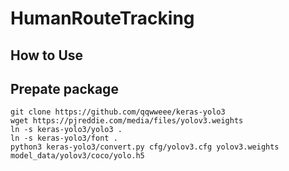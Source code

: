 # HumanRouteTracking

## How to Use

## Prepate package
```
git clone https://github.com/qqwweee/keras-yolo3
wget https://pjreddie.com/media/files/yolov3.weights
ln -s keras-yolo3/yolo3 .
ln -s keras-yolo3/font .
python3 keras-yolo3/convert.py cfg/yolov3.cfg yolov3.weights model_data/yolov3/coco/yolo.h5
```
